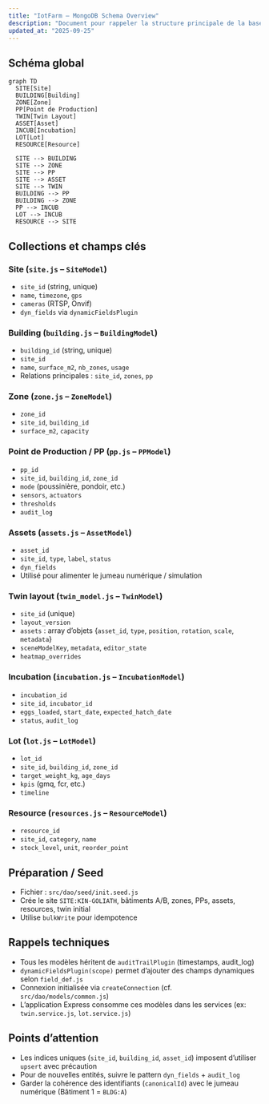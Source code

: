 ```yaml
---
title: "IotFarm – MongoDB Schema Overview"
description: "Document pour rappeler la structure principale de la base Mongo"
updated_at: "2025-09-25"
---
```


## Schéma global

```mermaid
graph TD
  SITE[Site]
  BUILDING[Building]
  ZONE[Zone]
  PP[Point de Production]
  TWIN[Twin Layout]
  ASSET[Asset]
  INCUB[Incubation]
  LOT[Lot]
  RESOURCE[Resource]

  SITE --> BUILDING
  SITE --> ZONE
  SITE --> PP
  SITE --> ASSET
  SITE --> TWIN
  BUILDING --> PP
  BUILDING --> ZONE
  PP --> INCUB
  LOT --> INCUB
  RESOURCE --> SITE
```

## Collections et champs clés

### Site (`site.js` – `SiteModel`)
- `site_id` (string, unique)
- `name`, `timezone`, `gps`
- `cameras` (RTSP, Onvif)
- `dyn_fields` via `dynamicFieldsPlugin`

### Building (`building.js` – `BuildingModel`)
- `building_id` (string, unique)
- `site_id`
- `name`, `surface_m2`, `nb_zones`, `usage`
- Relations principales : `site_id`, `zones`, `pp`

### Zone (`zone.js` – `ZoneModel`)
- `zone_id`
- `site_id`, `building_id`
- `surface_m2`, `capacity`

### Point de Production / PP (`pp.js` – `PPModel`)
- `pp_id`
- `site_id`, `building_id`, `zone_id`
- `mode` (poussinière, pondoir, etc.)
- `sensors`, `actuators`
- `thresholds`
- `audit_log`

### Assets (`assets.js` – `AssetModel`)
- `asset_id`
- `site_id`, `type`, `label`, `status`
- `dyn_fields`
- Utilisé pour alimenter le jumeau numérique / simulation

### Twin layout (`twin_model.js` – `TwinModel`)
- `site_id` (unique)
- `layout_version`
- `assets` : array d’objets {`asset_id`, `type`, `position`, `rotation`, `scale`, `metadata`}
- `sceneModelKey`, `metadata`, `editor_state`
- `heatmap_overrides`

### Incubation (`incubation.js` – `IncubationModel`)
- `incubation_id`
- `site_id`, `incubator_id`
- `eggs_loaded`, `start_date`, `expected_hatch_date`
- `status`, `audit_log`

### Lot (`lot.js` – `LotModel`)
- `lot_id`
- `site_id`, `building_id`, `zone_id`
- `target_weight_kg`, `age_days`
- `kpis` (gmq, fcr, etc.)
- `timeline`

### Resource (`resources.js` – `ResourceModel`)
- `resource_id`
- `site_id`, `category`, `name`
- `stock_level`, `unit`, `reorder_point`

## Préparation / Seed
- Fichier : `src/dao/seed/init.seed.js`
- Crée le site `SITE:KIN-GOLIATH`, bâtiments A/B, zones, PPs, assets, resources, twin initial
- Utilise `bulkWrite` pour idempotence

## Rappels techniques
- Tous les modèles héritent de `auditTrailPlugin` (timestamps, audit_log)
- `dynamicFieldsPlugin(scope)` permet d’ajouter des champs dynamiques selon `field_def.js`
- Connexion initialisée via `createConnection` (cf. `src/dao/models/common.js`)
- L’application Express consomme ces modèles dans les services (ex: `twin.service.js`, `lot.service.js`)

## Points d’attention
- Les indices uniques (`site_id`, `building_id`, `asset_id`) imposent d’utiliser `upsert` avec précaution
- Pour de nouvelles entités, suivre le pattern `dyn_fields` + `audit_log`
- Garder la cohérence des identifiants (`canonicalId`) avec le jumeau numérique (Bâtiment 1 = `BLDG:A`)

